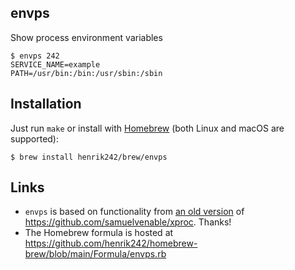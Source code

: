 envps
-----
Show process environment variables
```
$ envps 242
SERVICE_NAME=example
PATH=/usr/bin:/bin:/usr/sbin:/sbin
```

Installation
------------
Just run `make` or install with [Homebrew](https://brew.sh/) (both Linux and macOS are supported):
```
$ brew install henrik242/brew/envps
```

Links
-----
* `envps` is based on functionality from [an old version](https://github.com/henrik242/xproc/tree/fd06a3e5978c99a33ef57bc13b577eab8648cdcd) of https://github.com/samuelvenable/xproc. Thanks!
* The Homebrew formula is hosted at https://github.com/henrik242/homebrew-brew/blob/main/Formula/envps.rb
